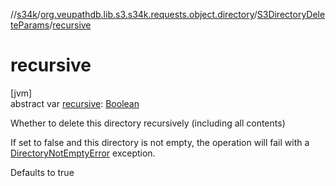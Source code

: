 //[s34k](../../../index.md)/[org.veupathdb.lib.s3.s34k.requests.object.directory](../index.md)/[S3DirectoryDeleteParams](index.md)/[recursive](recursive.md)

# recursive

[jvm]\
abstract var [recursive](recursive.md): [Boolean](https://kotlinlang.org/api/latest/jvm/stdlib/kotlin/-boolean/index.html)

Whether to delete this directory recursively (including all contents)

If set to false and this directory is not empty, the operation will fail with a [DirectoryNotEmptyError](../-directory-not-empty-error/index.md) exception.

Defaults to true
